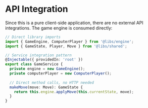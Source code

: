 # API Integration

Since this is a pure client-side application, there are no external API integrations. The game engine is consumed directly:

```typescript
// Direct library imports
import { GameEngine, ComputerPlayer } from '@libs/engine';
import { GameState, Player, Move } from '@libs/shared';

// Service integration pattern
@Injectable({ providedIn: 'root' })
export class GameService {
  private engine = new GameEngine();
  private computerPlayer = new ComputerPlayer();
  
  // Direct method calls, no HTTP needed
  makeMove(move: Move): GameState {
    return this.engine.applyMove(this.currentState, move);
  }
}
```
